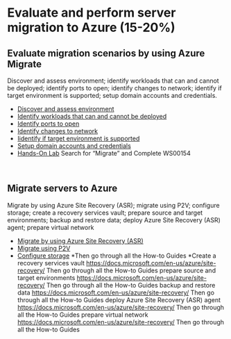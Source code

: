 # Evaluate and perform server migration to Azure (15-20%)

## Evaluate migration scenarios by using Azure Migrate
Discover and assess environment; identify workloads that can and cannot be deployed; identify ports to open; identify changes to network; identify if target environment is supported; setup domain accounts and credentials.
* [Discover and assess environment](https://docs.microsoft.com/en-us/azure/migrate/tutorial-assessment-vmware)
* [Identify workloads that can and cannot be deployed](https://docs.microsoft.com/en-us/azure/migrate/concepts-assessment-calculation) 
* [Identify ports to open](https://docs.microsoft.com/en-us/azure/migrate/migrate-overview#what-are-the-port-requirements) 
* [Identify changes to network](https://docs.microsoft.com/en-us/azure/migrate/concepts-assessment-calculation#azure-suitability-analysis) 
* [Iidentify if target environment is supported](https://docs.microsoft.com/en-us/azure/migrate/concepts-assessment-calculation#azure-suitability-analysis) 
* [Setup domain accounts and credentials](https://docs.microsoft.com/en-us/azure/migrate/how-to-scale-assessment)
* [Hands-On Lab](https://www.microsoft.com/handsonlabs/selfpacedlabs) Search for “Migrate” and Complete WS00154

 
## Migrate servers to Azure
Migrate by using Azure Site Recovery (ASR); migrate using P2V; configure storage; create a recovery services vault; prepare source and target environments; backup and restore data; deploy Azure Site Recovery (ASR) agent; prepare virtual network
* [Migrate by using Azure Site Recovery (ASR)](https://docs.microsoft.com/en-us/azure/site-recovery/migrate-tutorial-on-premises-azure)
* [Migrate using P2V](https://docs.microsoft.com/en-us/azure/site-recovery/migrate-tutorial-windows-server-2008)
* [Configure storage](https://docs.microsoft.com/en-us/azure/site-recovery/)
*Then go through all the How-to Guides 
*Create a recovery services vault	https://docs.microsoft.com/en-us/azure/site-recovery/ 
Then go through all the How-to Guides 
prepare source and target environments	https://docs.microsoft.com/en-us/azure/site-recovery/ 
Then go through all the How-to Guides 
backup and restore data	https://docs.microsoft.com/en-us/azure/site-recovery/ 
Then go through all the How-to Guides 
deploy Azure Site Recovery (ASR) agent	https://docs.microsoft.com/en-us/azure/site-recovery/ 
Then go through all the How-to Guides 
prepare virtual network	https://docs.microsoft.com/en-us/azure/site-recovery/ 
Then go through all the How-to Guides 

